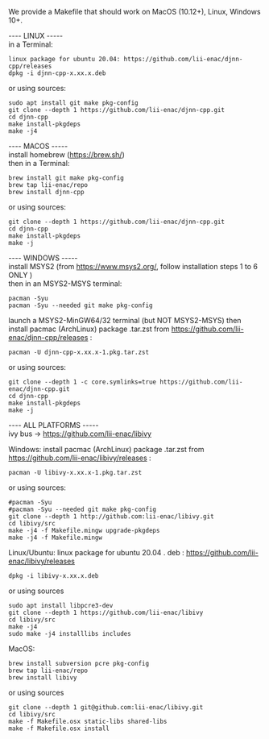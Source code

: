 We provide a Makefile that should work on MacOS (10.12+), Linux, Windows 10+.

---- LINUX -----  
in a Terminal:

```
linux package for ubuntu 20.04: https://github.com/lii-enac/djnn-cpp/releases
dpkg -i djnn-cpp-x.xx.x.deb
````

or using sources:

```
sudo apt install git make pkg-config
git clone --depth 1 https://github.com/lii-enac/djnn-cpp.git  
cd djnn-cpp  
make install-pkgdeps  
make -j4  
```
---- MACOS -----  
install homebrew (https://brew.sh/)  
then in a Terminal:
```
brew install git make pkg-config
brew tap lii-enac/repo
brew install djnn-cpp
```
or using sources:
```
git clone --depth 1 https://github.com/lii-enac/djnn-cpp.git  
cd djnn-cpp  
make install-pkgdeps  
make -j  
```
---- WINDOWS -----  
install MSYS2 (from https://www.msys2.org/, follow installation steps 1 to 6 ONLY )  
then in an MSYS2-MSYS terminal:
```
pacman -Syu
pacman -Syu --needed git make pkg-config
```
launch a MSYS2-MinGW64/32 terminal (but NOT MSYS2-MSYS) then install pacmac (ArchLinux) package .tar.zst from https://github.com/lii-enac/djnn-cpp/releases :
```
pacman -U djnn-cpp-x.xx.x-1.pkg.tar.zst
```
or using sources:
```
git clone --depth 1 -c core.symlinks=true https://github.com/lii-enac/djnn-cpp.git  
cd djnn-cpp  
make install-pkgdeps  
make -j  
``` 

---- ALL PLATFORMS -----  
ivy bus -> https://github.com/lii-enac/libivy

Windows:
install pacmac (ArchLinux) package .tar.zst from https://github.com/lii-enac/libivy/releases :
```
pacman -U libivy-x.xx.x-1.pkg.tar.zst
```
or using sources:
```
#pacman -Syu
#pacman -Syu --needed git make pkg-config
git clone --depth 1 http://github.com:lii-enac/libivy.git  
cd libivy/src
make -j4 -f Makefile.mingw upgrade-pkgdeps
make -j4 -f Makefile.mingw 
```

Linux/Ubuntu:
linux package for ubuntu 20.04 . deb : https://github.com/lii-enac/libivy/releases
```
dpkg -i libivy-x.xx.x.deb
```
or using sources
```
sudo apt install libpcre3-dev  
git clone --depth 1 https://github.com/lii-enac/libivy 
cd libivy/src  
make -j4 
sudo make -j4 installlibs includes  
```
MacOS:  
```
brew install subversion pcre pkg-config
brew tap lii-enac/repo
brew install libivy
```
or using sources
```
git clone --depth 1 git@github.com:lii-enac/libivy.git  
cd libivy/src
make -f Makefile.osx static-libs shared-libs  
make -f Makefile.osx install
```
